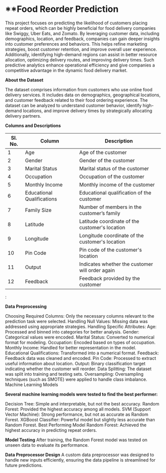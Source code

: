 # **Food Reorder Prediction

This project focuses on predicting the likelihood of customers placing repeat orders, which can be highly beneficial for food delivery companies like Swiggy, Uber Eats, and Zomato. By leveraging customer data, including demographics, location, and feedback, companies can gain deeper insights into customer preferences and behaviors. This helps refine marketing strategies, boost customer retention, and improve overall user experience. Additionally, identifying high-demand regions can assist in better resource allocation, optimizing delivery routes, and improving delivery times. Such predictive analytics enhance operational efficiency and give companies a competitive advantage in the dynamic food delivery market.


**About the Dataset**

The dataset comprises information from customers who use online food delivery services. It includes data on demographics, geographical locations, and customer feedback related to their food ordering experience. The dataset can be analyzed to understand customer behavior, identify high-demand locations, and improve delivery times by strategically allocating delivery partners.

**Columns and Descriptions**


| Sl. No. | Column                      | Description                                          |
|---------|-----------------------------|------------------------------------------------------|
| 1       | Age                          | Age of the customer                                  |
| 2       | Gender                       | Gender of the customer                               |
| 3       | Marital Status               | Marital status of the customer                       |
| 4       | Occupation                   | Occupation of the customer                           |
| 5       | Monthly Income               | Monthly income of the customer                       |
| 6       | Educational Qualifications   | Educational qualification of the customer            |
| 7       | Family Size                  | Number of members in the customer’s family           |
| 8       | Latitude                     | Latitude coordinate of the customer's location       |
| 9       | Longitude                    | Longitude coordinate of the customer's location      |
| 10      | Pin Code                     | Pin code of the customer's location                  |
| 11      | Output                       | Indicates whether the customer will order again      |
| 12      | Feedback                     | Feedback provided by the customer  


:

**Data Preprocessing**


Choosing Required Columns: Only the necessary columns relevant to the prediction task were selected.
Handling Null Values: Missing data was addressed using appropriate strategies.
Handling Specific Attributes:
Age: Processed and binned into categories for better analysis.
Gender: Categorical values were encoded.
Marital Status: Converted to numerical format for modeling.
Occupation: Encoded based on types of occupation.
Monthly Income: Handled for better representation in the model.
Educational Qualifications: Transformed into a numerical format.
Feedback: Feedback data was cleaned and encoded.
Pin Code: Processed to extract useful information about location.
Output: Binary classification target indicating whether the customer will reorder.
Data Splitting: The dataset was split into training and testing sets.
Oversampling: Oversampling techniques (such as SMOTE) were applied to handle class imbalance.
Machine Learning Models

**Several machine learning models were tested to find the best performer:**


Decision Tree: Simple and interpretable, but not the best accuracy.
Random Forest: Provided the highest accuracy among all models.
SVM (Support Vector Machine): Strong performance, but not as accurate as Random Forest.
XGBoost Classifier: Powerful model but slightly less accurate than Random Forest.
Best Performing Model
Random Forest: Achieved the highest accuracy in predicting repeat orders.

**Model Testing**
After training, the Random Forest model was tested on unseen data to evaluate its performance.

**Data Preprocessor Design**
A custom data preprocessor was designed to handle new inputs efficiently, ensuring the data pipeline is streamlined for future predictions.